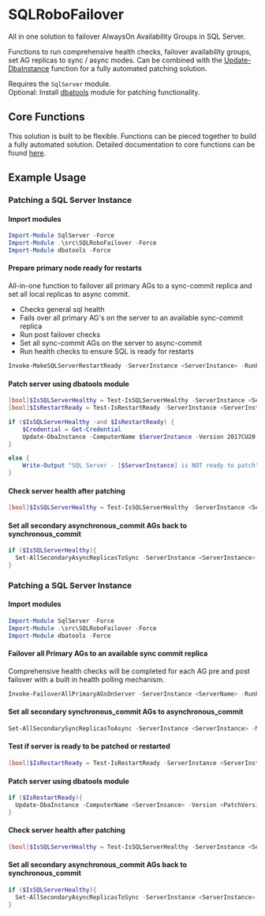 # SQLRoboFailover

All in one solution to failover AlwaysOn Availability Groups in SQL Server.

Functions to run comprehensive health checks, failover availability groups, set AG replicas to sync / async modes. Can be combined with the [Update-DbaInstance](https://docs.dbatools.io/#Update-DbaInstance) function for a fully automated patching solution. 

Requires the `SqlServer` module.  
Optional: Install [dbatools](https://dbatools.io/) module for patching functionality.

## Core Functions

This solution is built to be flexible. Functions can be pieced together to build a fully automated solution. Detailed documentation to core functions can be found [here](./docs/CoreFunctions.md). 

## Example Usage

### Patching a SQL Server Instance

#### Import modules

```powershell
Import-Module SqlServer -Force
Import-Module .\src\SQLRoboFailover -Force
Import-Module dbatools -Force
```

#### Prepare primary node ready for restarts
All-in-one function to failover all primary AGs to a sync-commit replica and set all local replicas to async commit.

- Checks general sql health
- Fails over all primary AG's on the server to an available sync-commit replica
- Run post failover checks
- Set all sync-commit AGs on the server to async-commit
- Run health checks to ensure SQL is ready for restarts 

```powershell
Invoke-MakeSQLServerRestartReady -ServerInstance <ServerInstance> -RunPostFailoverChecks -ScriptOnly:$false -Confirm
```


#### Patch server using dbatools module
```powershell
[bool]$IsSQLServerHealthy = Test-IsSQLServerHealthy -ServerInstance <ServerInstance> -Verbose
[bool]$IsRestartReady = Test-IsRestartReady -ServerInstance <ServerInstance> -Verbose

if ($IsSQLServerHealthy -and $IsRestartReady) {
    $Credential = Get-Credential
    Update-DbaInstance -ComputerName $ServerInstance -Version 2017CU20 -Path "\\fileshare.prod\dfs\FileShare\Database\PatchAutomation\UpgradeMedia\SQL2017" -Credential $Credential -Confirm
}

else {
    Write-Output "SQL Server - [$ServerInstance] is NOT ready to patch"
}
```

#### Check server health after patching
```powershell
[bool]$IsSQLServerHealthy = Test-IsSQLServerHealthy -ServerInstance <ServerInstance> -RunExtendedAGChecks -Verbose
```

#### Set all secondary asynchronous_commit AGs back to synchronous_commit
```powershell
if ($IsSQLServerHealthy){
  Set-AllSecondaryAsyncReplicasToSync -ServerInstance <ServerInstance> -ForceSingleSyncCopy -ScriptOnly:$false -Confirm
}
```









### Patching a SQL Server Instance

#### Import modules

```powershell
Import-Module SqlServer -Force
Import-Module .\src\SQLRoboFailover -Force
Import-Module dbatools -Force
```

#### Failover all Primary AGs to an available sync commit replica
Comprehensive health checks will be completed for each AG pre and post failover with a built in health polling mechanism.

```powershell
Invoke-FailoverAllPrimaryAGsOnServer -ServerInstance <ServerName> -RunPostFailoverChecks -ScriptOnly:$false -Confirm
```

#### Set all secondary synchronous_commit AGs to asynchronous_commit
```powershell
Set-AllSecondarySyncReplicasToAsync -ServerInstance <ServerInstance> -MaintainHAForAGs -ScriptOnly:$false -Confirm
```

#### Test if server is ready to be patched or restarted
```powershell
[bool]$IsRestartReady = Test-IsRestartReady -ServerInstance <ServerInstance> -Verbose
```

#### Patch server using dbatools module
```powershell
if ($IsRestartReady){
  Update-DbaInstance -ComputerName <ServerInsance> -Version <PatchVersion> -Path \\network\share
}
```

#### Check server health after patching
```powershell
[bool]$IsSQLServerHealthy = Test-IsSQLServerHealthy -ServerInstance <ServerInstance> -RunExtendedAGChecks -Verbose
```

#### Set all secondary asynchronous_commit AGs back to synchronous_commit
```powershell
if ($IsSQLServerHealthy){
  Set-AllSecondaryAsyncReplicasToSync -ServerInstance <ServerInstance> -ForceSingleSyncCopy -ScriptOnly:$false -Confirm
}
```


